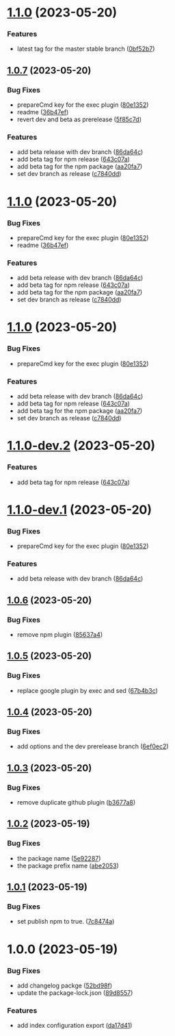 # [1.1.0](https://github.com/pifou25/jeedom-semrel-plugin-config/compare/1.0.7...1.1.0) (2023-05-20)


### Features

* latest tag for the master stable branch ([0bf52b7](https://github.com/pifou25/jeedom-semrel-plugin-config/commit/0bf52b7ad04127f3dd2b52820fea7a2b2ef26f88))

## [1.0.7](https://github.com/pifou25/jeedom-semrel-plugin-config/compare/1.0.6...1.0.7) (2023-05-20)

### Bug Fixes

* prepareCmd key for the exec plugin ([80e1352](https://github.com/pifou25/jeedom-semrel-plugin-config/commit/80e135296be61093b5ff455650ea1abd4b44af16))
* readme ([36b47ef](https://github.com/pifou25/jeedom-semrel-plugin-config/commit/36b47efed5488d13609a53cc4e9db1e95f953fc9))
* revert dev and beta as prerelease ([5f85c7d](https://github.com/pifou25/jeedom-semrel-plugin-config/commit/5f85c7d484be29f2bdce3383cde74f48358f3ef4))

### Features

* add beta release with dev branch ([86da64c](https://github.com/pifou25/jeedom-semrel-plugin-config/commit/86da64c09698187205b3689f159c87ebc554632d))
* add beta tag for npm release ([643c07a](https://github.com/pifou25/jeedom-semrel-plugin-config/commit/643c07a12a0595657ef649733f84100b664b501d))
* add beta tag for the npm package ([aa20fa7](https://github.com/pifou25/jeedom-semrel-plugin-config/commit/aa20fa773b61190e41188139a126085b507faa54))
* set dev branch as release ([c7840dd](https://github.com/pifou25/jeedom-semrel-plugin-config/commit/c7840dde9543794f7d62f5bfc821a19646185008))

# [1.1.0](https://github.com/pifou25/jeedom-semrel-plugin-config/compare/1.0.6...1.1.0) (2023-05-20)


### Bug Fixes

* prepareCmd key for the exec plugin ([80e1352](https://github.com/pifou25/jeedom-semrel-plugin-config/commit/80e135296be61093b5ff455650ea1abd4b44af16))
* readme ([36b47ef](https://github.com/pifou25/jeedom-semrel-plugin-config/commit/36b47efed5488d13609a53cc4e9db1e95f953fc9))


### Features

* add beta release with dev branch ([86da64c](https://github.com/pifou25/jeedom-semrel-plugin-config/commit/86da64c09698187205b3689f159c87ebc554632d))
* add beta tag for npm release ([643c07a](https://github.com/pifou25/jeedom-semrel-plugin-config/commit/643c07a12a0595657ef649733f84100b664b501d))
* add beta tag for the npm package ([aa20fa7](https://github.com/pifou25/jeedom-semrel-plugin-config/commit/aa20fa773b61190e41188139a126085b507faa54))
* set dev branch as release ([c7840dd](https://github.com/pifou25/jeedom-semrel-plugin-config/commit/c7840dde9543794f7d62f5bfc821a19646185008))

# [1.1.0](https://github.com/pifou25/jeedom-semrel-plugin-config/compare/1.0.6...1.1.0) (2023-05-20)


### Bug Fixes

* prepareCmd key for the exec plugin ([80e1352](https://github.com/pifou25/jeedom-semrel-plugin-config/commit/80e135296be61093b5ff455650ea1abd4b44af16))


### Features

* add beta release with dev branch ([86da64c](https://github.com/pifou25/jeedom-semrel-plugin-config/commit/86da64c09698187205b3689f159c87ebc554632d))
* add beta tag for npm release ([643c07a](https://github.com/pifou25/jeedom-semrel-plugin-config/commit/643c07a12a0595657ef649733f84100b664b501d))
* add beta tag for the npm package ([aa20fa7](https://github.com/pifou25/jeedom-semrel-plugin-config/commit/aa20fa773b61190e41188139a126085b507faa54))
* set dev branch as release ([c7840dd](https://github.com/pifou25/jeedom-semrel-plugin-config/commit/c7840dde9543794f7d62f5bfc821a19646185008))

# [1.1.0-dev.2](https://github.com/pifou25/jeedom-semrel-plugin-config/compare/1.1.0-dev.1...1.1.0-dev.2) (2023-05-20)


### Features

* add beta tag for npm release ([643c07a](https://github.com/pifou25/jeedom-semrel-plugin-config/commit/643c07a12a0595657ef649733f84100b664b501d))

# [1.1.0-dev.1](https://github.com/pifou25/jeedom-semrel-plugin-config/compare/1.0.6...1.1.0-dev.1) (2023-05-20)


### Bug Fixes

* prepareCmd key for the exec plugin ([80e1352](https://github.com/pifou25/jeedom-semrel-plugin-config/commit/80e135296be61093b5ff455650ea1abd4b44af16))


### Features

* add beta release with dev branch ([86da64c](https://github.com/pifou25/jeedom-semrel-plugin-config/commit/86da64c09698187205b3689f159c87ebc554632d))

## [1.0.6](https://github.com/pifou25/jeedom-semrel-plugin-config/compare/1.0.5...1.0.6) (2023-05-20)


### Bug Fixes

* remove npm plugin ([85637a4](https://github.com/pifou25/jeedom-semrel-plugin-config/commit/85637a4ae879550400292105a9aa5333fa16886c))

## [1.0.5](https://github.com/pifou25/jeedom-semrel-plugin-config/compare/1.0.4...1.0.5) (2023-05-20)


### Bug Fixes

* replace google plugin by exec and sed ([67b4b3c](https://github.com/pifou25/jeedom-semrel-plugin-config/commit/67b4b3cc20889f19513c6064e5e432c1cb44940e))

## [1.0.4](https://github.com/pifou25/jeedom-semrel-plugin-config/compare/1.0.3...1.0.4) (2023-05-20)


### Bug Fixes

* add options and the dev prerelease branch ([6ef0ec2](https://github.com/pifou25/jeedom-semrel-plugin-config/commit/6ef0ec2a93d67988a373b19673834e9675e88c48))

## [1.0.3](https://github.com/pifou25/jeedom-semrel-plugin-config/compare/1.0.2...1.0.3) (2023-05-20)


### Bug Fixes

* remove duplicate github plugin ([b3677a8](https://github.com/pifou25/jeedom-semrel-plugin-config/commit/b3677a83c571ecb92f5521ffb13048016356f6bf))

## [1.0.2](https://github.com/pifou25/jeedom-semrel-plugin-config/compare/1.0.1...1.0.2) (2023-05-19)


### Bug Fixes

* the package name ([5e92287](https://github.com/pifou25/jeedom-semrel-plugin-config/commit/5e9228702f144b01c50c94fcbc64c3fd139fb1ef))
* the package prefix name ([abe2053](https://github.com/pifou25/jeedom-semrel-plugin-config/commit/abe2053a4c081208d8e0c416435150e053445443))

## [1.0.1](https://github.com/pifou25/jeedom-semrel-plugin-config/compare/1.0.0...1.0.1) (2023-05-19)


### Bug Fixes

* set publish npm to true. ([7c8474a](https://github.com/pifou25/jeedom-semrel-plugin-config/commit/7c8474af2f050bf595f34a221f5d36989b1071f6))

# 1.0.0 (2023-05-19)


### Bug Fixes

* add changelog packge ([52bd98f](https://github.com/pifou25/jeedom-semrel-plugin-config/commit/52bd98f1e261b291fd602c5af46c0ce4d8d0d7c3))
* update the package-lock.json ([89d8557](https://github.com/pifou25/jeedom-semrel-plugin-config/commit/89d85573a1190b39ca76cc1f1586852acf32be5c))


### Features

* add index configuration export ([da17d41](https://github.com/pifou25/jeedom-semrel-plugin-config/commit/da17d41d17009da0a53577004156e5c43e3563a8))

